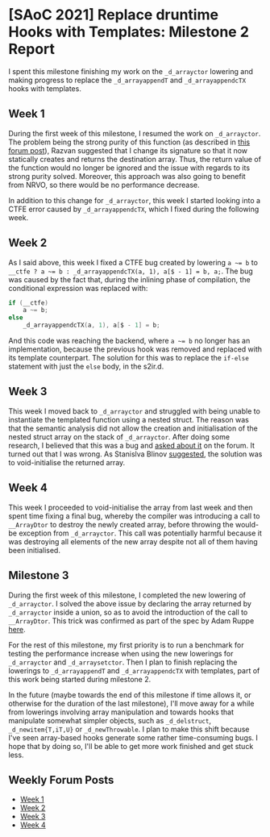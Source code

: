 # [SAoC 2021] Replace druntime Hooks with Templates: Milestone 2 Report
I spent this milestone finishing my work on the `_d_arrayctor` lowering and making progress to replace the `_d_arrayappendT` and `_d_arrayappendcTX` hooks with templates.

## Week 1
During the first week of this milestone, I resumed the work on `_d_arrayctor`.
The problem being the strong purity of this function (as described in [this forum post](https://forum.dlang.org/post/simesvkancmscrtsciwq@forum.dlang.org)), Razvan suggested that I change its signature so that it now statically creates and returns the destination array.
Thus, the return value of the function would no longer be ignored and the issue with regards to its strong purity solved.
Moreover, this approach was also going to benefit from NRVO, so there would be no performance decrease.

In addition to this change for `_d_arrayctor`, this week I started looking into a CTFE error caused by `_d_arrayappendcTX`, which I fixed during the following week.

## Week 2
As I said above, this week I fixed a CTFE bug created by lowering `a ~= b` to `__ctfe ? a ~= b : _d_arrayappendcTX(a, 1), a[$ - 1] = b, a;`.
The bug was caused by the fact that, during the inlining phase of compilation, the conditional expression was replaced with:
```d
if (__ctfe)
	a ~= b;
else
	_d_arrayappendcTX(a, 1), a[$ - 1] = b;
```
And this code was reaching the backend, where `a ~= b` no longer has an implementation, because the previous hook was removed and replaced with its template counterpart.
The solution for this was to replace the `if-else` statement with just the `else` body, in the s2ir.d.

## Week 3
This week I moved back to `_d_arrayctor` and struggled with being unable to instantiate the templated function using a nested struct.
The reason was that the semantic analysis did not allow the creation and initialisation of the nested struct array on the stack of `_d_arrayctor`.
After doing some research, I believed that this was a bug and [asked about it](https://forum.dlang.org/post/buyuiryhdsgrnjvwisue@forum.dlang.org) on the forum.
It turned out that I was wrong.
As Stanislva Blinov [suggested](https://forum.dlang.org/post/gxtqrukutmkbwlelvfcl@forum.dlang.org), the solution was to void-initialise the returned array.

## Week 4
This week I proceeded to void-initialise the array from last week and then spent time fixing a final bug, whereby the compiler was introducing a call to `__ArrayDtor` to destroy the newly created array, before throwing the would-be exception from `_d_arrayctor`.
This call was potentially harmful because it was destroying all elements of the new array despite not all of them having been initialised.

## Milestone 3
During the first week of this milestone, I completed the new lowering of `_d_arrayctor`.
I solved the above issue by declaring the array returned by `_d_arrayctor` inside a union, so as to avoid the introduction of the call to `__ArrayDtor`.
This trick was confirmed as part of the spec by Adam Ruppe [here](https://forum.dlang.org/post/xqgfaicsqlbbekkbzqye@forum.dlang.org).

For the rest of this milestone, my first priority is to run a benchmark for testing the performance increase when using the new lowerings for `_d_arrayctor` and `_d_arraysetctor`.
Then I plan to finish replacing the lowerings to `_d_arrayappendT` and `_d_arrayappendcTX` with templates, part of this work being started during milestone 2.

In the future (maybe towards the end of this milestone if time allows it, or otherwise for the duration of the last milestone), I'll move away for a while from lowerings involving array manipulation and towards hooks that manipulate somewhat simpler objects, such as `_d_delstruct`, `_d_newitem{T,iT,U}` or `_d_newThrowable`.
I plan to make this shift because I've seen array-based hooks generate some rather time-consuming bugs.
I hope that by doing so, I'll be able to get more work finished and get stuck less.

## Weekly Forum Posts
- [Week 1](https://forum.dlang.org/post/ejhxebtidkrvcznornyn@forum.dlang.org)
- [Week 2](https://forum.dlang.org/post/mfflrbgncvexkqjongmr@forum.dlang.org)
- [Week 3](https://forum.dlang.org/post/vlggwatqlyvhtqhxhimh@forum.dlang.org)
- [Week 4](https://forum.dlang.org/post/kocccsnqxjailweqcazz@forum.dlang.org)
